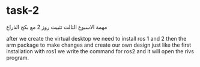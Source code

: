 # task-2
مهمة الاسبوع الثالت تثبيت روز 2 مع بكج الذراع

after we create the virtual desktop we need to install ros 1 and 2 then the arm package to make changes and create our own design 
just like the first installation with ros1 we write the command for ros2 and it will open the rivs program.
